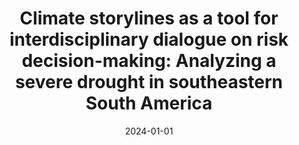 ---
title: "Climate storylines as a tool for interdisciplinary dialogue on risk decision-making: Analyzing a severe drought in southeastern South America"
collection: publications
permalink: /publication/2024-01-01-Climate-storylines-as-a-tool-for-interdisciplinary-dialogue-on-risk-decision-making-Analyzing-a-severe-drought-in-southeastern-South-America
date: 2024-01-01
venue: 'Environmental Science and Policy'
citation: ' Fossa Riglos, M. Florencia,  Diaz, Leandro B.,  Hernandez, Valeria,  Sörensson, Anna A.,  Osman, Marisol,  Rivera, Juan,  Robledo, Federico,  Prudente, Camila, &quot;Climate storylines as a tool for interdisciplinary dialogue on risk decision-making: Analyzing a severe drought in southeastern South America.&quot; Environmental Science and Policy, 2024.'
---